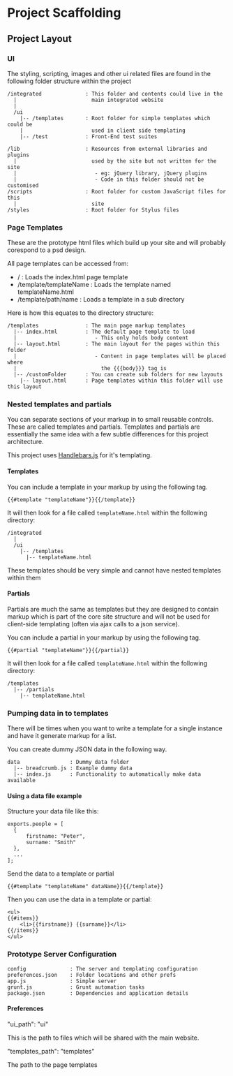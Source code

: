 Project Scaffolding
===================

Project Layout
--------------

### UI

The styling, scripting, images and other ui related files are found in the
following folder structure within the project

    /integrated              : This folder and contents could live in the
      |                        main integrated website
      |
      /ui
        |-- /templates       : Root folder for simple templates which could be
        |                      used in client side templating
        |-- /test            : Front-End test suites

    /lib                     : Resources from external libraries and plugins
      |                        used by the site but not written for the site
      |                         - eg: jQuery library, jQuery plugins
      |                         - Code in this folder should not be customised
    /scripts                 : Root folder for custom JavaScript files for this
      |                        site
    /styles                  : Root folder for Stylus files


### Page Templates

These are the prototype html files which build up your site and will probably
corespond to a psd design.

All page templates can be accessed from:

- /                          : Loads the index.html page template
- /template/templateName     : Loads the template named templateName.html
- /template/path/name        : Loads a template in a sub directory

Here is how this equates to the directory structure:

    /templates               : The main page markup templates
      |-- index.html         : The default page template to load
      |                         - This only holds body content
      |-- layout.html        : The main layout for the pages within this folder
      |                         - Content in page templates will be placed where
      |                           the {{{body}}} tag is
      |-- /customFolder      : You can create sub folders for new layouts
        |-- layout.html      : Page templates within this folder will use this layout


### Nested templates and partials

You can separate sections of your markup in to small reusable controls. These
are called templates and partials. Templates and partials are essentially the
same idea with a few subtle differences for this project architecture.

This project uses [Handlebars.js](http://handlebarsjs.com/) for it's templating.


#### Templates

You can include a template in your markup by using the following tag.

    {{#template "templateName"}}{{/template}}

It will then look for a file called `templateName.html` within the following
directory:

    /integrated
      |
      /ui
        |-- /templates
          |-- templateName.html

These templates should be very simple and cannot have nested templates within them


#### Partials

Partials are much the same as templates but they are designed to contain markup
which is part of the core site structure and will not be used for client-side
templating (often via ajax calls to a json service).

You can include a partial in your markup by using the following tag.

    {{#partial "templateName"}}{{/partial}}

It will then look for a file called `templateName.html` within the following
directory:

    /templates
      |-- /partials
        |-- templateName.html


### Pumping data in to templates

There will be times when you want to write a template for a single instance
and have it generate markup for a list.

You can create dummy JSON data in the following way.

    data                : Dummy data folder
      |-- breadcrumb.js : Example dummy data
      |-- index.js      : Functionality to automatically make data available

#### Using a data file example

Structure your data file like this:

    exports.people = [
      {
          firstname: "Peter",
          surname: "Smith"
      },
      ...
    ];

Send the data to a template or partial

    {{#template "templateName" dataName}}{{/template}}

Then you can use the data in a template or partial:

    <ul>
    {{#items}}
        <li>{{firstname}} {{surname}}</li>
    {{/items}}
    </ul>


### Prototype Server Configuration

    config              : The server and templating configuration
    preferences.json    : Folder locations and other prefs
    app.js              : Simple server
    grunt.js            : Grunt automation tasks
    package.json        : Dependencies and application details

#### Preferences

  "ui_path": "ui"

This is the path to files which will be shared with the main website.

  "templates_path": "templates"

The path to the page templates
